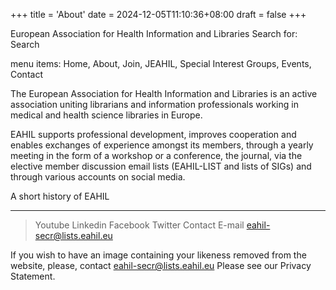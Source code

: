 +++
title = 'About'
date = 2024-12-05T11:10:36+08:00
draft = false
+++

European Association for Health Information and Libraries	Search for: Search

menu items: Home, About, Join, JEAHIL, Special Interest Groups, Events, Contact

The European Association for Health Information and Libraries is an active association uniting librarians and information professionals working in medical and health science libraries in Europe.

EAHIL supports professional development, improves cooperation and enables exchanges of experience amongst its members, through a yearly meeting in the form of a workshop or a conference, the journal, via the elective member discussion email lists (EAHIL-LIST and lists of SIGs) and through various accounts on social media.


A short history of EAHIL

---
>Youtube
>Linkedin
>Facebook
>Twitter
 Contact
 E-mail		eahil-secr@lists.eahil.eu

If you wish to have an image containing your likeness removed from the website, please, contact eahil-secr@lists.eahil.eu Please see our Privacy Statement.